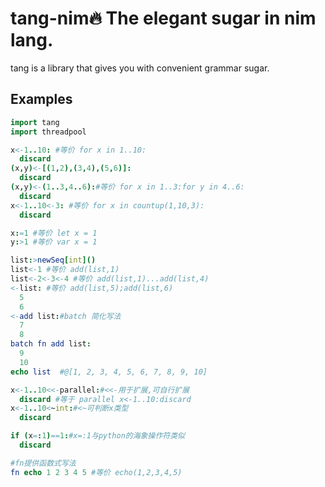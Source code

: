 # tang-nim🔥 The elegant sugar in nim lang.

tang is a library that gives you with convenient grammar sugar.

## Examples
```nim
import tang
import threadpool

x<-1..10: #等价 for x in 1..10:
  discard
(x,y)<-[(1,2),(3,4),(5,6)]:
  discard
(x,y)<-(1..3,4..6):#等价 for x in 1..3:for y in 4..6:
  discard
x<-1..10<-3: #等价 for x in countup(1,10,3):
  discard

x:=1 #等价 let x = 1
y:>1 #等价 var x = 1

list:>newSeq[int]()
list<-1 #等价 add(list,1)
list<-2<-3<-4 #等价 add(list,1)...add(list,4)
<-list: #等价 add(list,5);add(list,6)
  5
  6
<-add list:#batch 简化写法
  7
  8
batch fn add list:
  9
  10
echo list  #@[1, 2, 3, 4, 5, 6, 7, 8, 9, 10]

x<-1..10<<-parallel:#<<-用于扩展,可自行扩展
  discard #等于 parallel x<-1..10:discard
x<-1..10<~int:#<~可判断x类型
  discard

if (x=:1)==1:#x=:1与python的海象操作符类似
  discard

#fn提供函数式写法
fn echo 1 2 3 4 5 #等价 echo(1,2,3,4,5)

```
